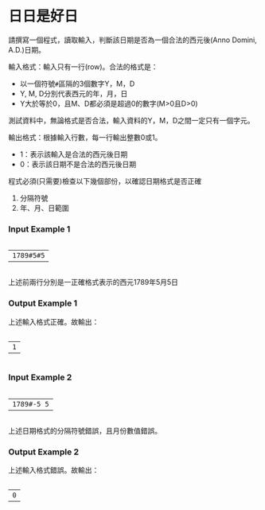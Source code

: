 # 日日是好日
<div data-step="14" data-intro="<p>描述中 <i class='fa fa-clipboard'></i> 按鈕可協助你複製到剪貼簿，並貼到本機實驗。</p> <p>若題目有特殊的字元格式，那在範例輸入/輸出測資不適用複製貼上，請務必小心</p>">
<p>請撰寫一個程式，讀取輸入，判斷該日期是否為一個合法的西元後(Anno Domini, A.D.)日期。</p>
<p>輸入格式：輸入只有一行(row)。合法的格式是：</p>
<ul>
<li>以一個符號<code>#</code>區隔的3個數字Y，M，D</li>
<li>Y, M, D分別代表西元的年，月，日</li>
<li>Y大於等於0，且M、D都必須是超過0的數字(M&gt;0且D&gt;0)</li>
</ul>
<p>測試資料中，無論格式是否合法，輸入資料的Y，M，D之間一定只有一個字元。</p>
<p>輸出格式：根據輸入行數，每一行輸出整數0或1。</p>
<ul>
<li>1：表示該輸入是合法的西元後日期</li>
<li>0：表示該日期不是合法的西元後日期</li>
</ul>
<p>程式必須(只需要)檢查以下幾個部份，以確認日期格式是否正確</p>
<ol>
<li>分隔符號</li>
<li>年、月、日範圍</li>
</ol>
<h3 class="content-subhead">Input Example 1</h3><pre><code><span class="fw-code-copy-button pure-button"><i class="fa fa-clipboard"></i></span><div id="highlighter_610715" class="syntaxhighlighter nogutter  "><table border="0" cellpadding="0" cellspacing="0"><tbody><tr><td class="code"><div class="container"><div class="line number1 index0 alt2"><code class="plain">1789#5#5</code></div></div></td></tr></tbody></table></div></code></pre>
<p>上述前兩行分別是一正確格式表示的西元1789年5月5日</p>
<h3 class="content-subhead">Output Example 1</h3><p>上述輸入格式正確。故輸出：</p><pre><code><span class="fw-code-copy-button pure-button"><i class="fa fa-clipboard"></i></span><div id="highlighter_969404" class="syntaxhighlighter nogutter "><table border="0" cellpadding="0" cellspacing="0"><tbody><tr><td class="code"><div class="container"><div class="line number1 index0 alt2"><code class="plain">1</code></div></div></td></tr></tbody></table></div></code></pre>
<h3 class="content-subhead">Input Example 2</h3><pre><code><span class="fw-code-copy-button pure-button"><i class="fa fa-clipboard"></i></span><div id="highlighter_698177" class="syntaxhighlighter nogutter  "><table border="0" cellpadding="0" cellspacing="0"><tbody><tr><td class="code"><div class="container"><div class="line number1 index0 alt2"><code class="plain">1789#-5 5</code></div></div></td></tr></tbody></table></div></code></pre>
<p>上述日期格式的分隔符號錯誤，且月份數值錯誤。</p>
<h3 class="content-subhead">Output Example 2</h3><p>上述輸入格式錯誤。故輸出：</p>
<pre><code><span class="fw-code-copy-button pure-button"><i class="fa fa-clipboard"></i></span><div id="highlighter_530277" class="syntaxhighlighter nogutter  "><table border="0" cellpadding="0" cellspacing="0"><tbody><tr><td class="code"><div class="container"><div class="line number1 index0 alt2"><code class="plain">0</code></div></div></td></tr></tbody></table></div></code></pre></div>
